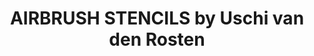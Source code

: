 ---
layout: product
title: "AIRBRUSH STENCILS by Uschi van den Rosten"
price: "2200" 
desc: "Šablon za bojenje"
img_path: "/assets/img/A.MIG-8035.webp"
brand: "AMMO"
available: true
special_offer: true
new: false
soon: false
cat: "070000"
subcat: "070100"
subsubcat: "070105"
sifra: "A.MIG-8035"
popular: false
---